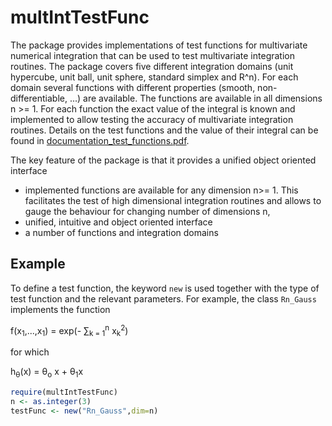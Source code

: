 # multIntTestFunc
The package provides implementations of test functions for multivariate numerical integration that can be used to test multivariate integration routines.
The package covers five different integration domains (unit hypercube, unit ball, unit sphere, standard simplex and R^n).
For each domain several functions with different properties (smooth, non-differentiable, ...) are available. The functions are available in all dimensions n >= 1.
For each function the exact value of the integral is known and implemented to allow testing the accuracy of multivariate integration routines.
Details on the test functions and the value of their integral can be found in <a href="documentation_test_functions.pdf">documentation_test_functions.pdf</a>.

The key feature of the package is that it provides a unified object oriented interface 

- implemented functions are available for any dimension n>= 1. This facilitates the test of high dimensional integration routines and allows to gauge the behaviour for changing number of dimensions n,
- unified, intuitive and object oriented interface
- a number of functions and integration domains

## Example
To define a test function, the keyword `new` is used together with the type of test function and the relevant parameters.
For example, the class `Rn_Gauss` implements the function

f(x<sub>1</sub>,...,x<sub>1</sub>) = exp(- &sum;<sub>k = 1</sub><sup>n</sup> x<sub>k</sub><sup>2</sup>)

for which

h<sub>&theta;</sub>(x) = &theta;<sub>o</sub> x + &theta;<sub>1</sub>x

```r
require(multIntTestFunc)
n <- as.integer(3)
testFunc <- new("Rn_Gauss",dim=n)

```

